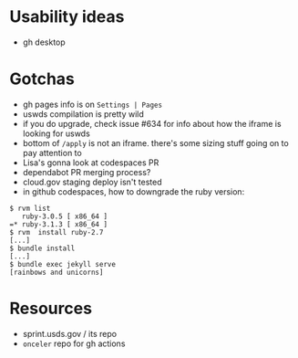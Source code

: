 # Usability ideas
* gh desktop

# Gotchas
* gh pages info is on `Settings | Pages`
* uswds compilation is pretty wild
* if you do upgrade, check issue #634 for info about how the iframe is looking for uswds
* bottom of `/apply` is not an iframe. there's some sizing stuff going on to pay attention to
* Lisa's gonna look at codespaces PR
* dependabot PR merging process?
* cloud.gov staging deploy isn't tested
*  in github codespaces, how to downgrade the ruby version:
```
$ rvm list
   ruby-3.0.5 [ x86_64 ]
=* ruby-3.1.3 [ x86_64 ]
$ rvm  install ruby-2.7
[...]
$ bundle install 
[...]
$ bundle exec jekyll serve 
[rainbows and unicorns]
```

# Resources
* sprint.usds.gov / its repo
* `onceler` repo for gh actions